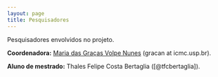 ```yaml
---
layout: page
title: Pesquisadores
---
```


<p class="message">
  Pesquisadores envolvidos no projeto.
</p>

**Coordenadora:** [Maria das Graças Volpe Nunes](http://lattes.cnpq.br/3549648389944031) (gracan at icmc.usp.br).

**Aluno de mestrado:** Thales Felipe Costa Bertaglia ([@tfcbertaglia]).
